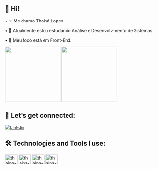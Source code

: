 ## 🖖 Hi! 

• ✨ Me chamo Thainá Lopes

• 📖 Atualmente estou estudando Análise e Desenvolvimento de Sistemas.

• 🌱 Meu foco está em Front-End.

<div>
 <img height="180em" src="https://github-readme-stats.vercel.app/api?username=thaina-lopes&show_icons=true&theme=tokyonight"/>
 <img height="180em" src="https://github-readme-stats.vercel.app/api/top-langs/?username=thaina-lopes&layout=compact&theme=tokyonight"/>
</div>

## 🔗 Let's get connected:

[![Linkdin](https://img.shields.io/badge/LinkedIn-0077B5?style=for-the-badge&logo=linkedin&logoColor=white)](https://www.linkedin.com/in/thaina-lops/)

## 🛠️ Technologies and Tools I use:

<div>
  <img align="center" alt="thaina-html" height="30" width="40" src="https://cdn.jsdelivr.net/gh/devicons/devicon/icons/html5/html5-plain-wordmark.svg"/>
  <img align="center" alt="thaina-css" height="30" width="40" src="https://cdn.jsdelivr.net/gh/devicons/devicon/icons/css3/css3-plain-wordmark.svg"/>
  <img align="center" alt="thaina-js" height="30" width="40" src="https://cdn.jsdelivr.net/gh/devicons/devicon/icons/javascript/javascript-plain.svg"/>
  <img align="center" alt="thaina-js" height="30" width="40" src="https://cdn.jsdelivr.net/gh/devicons/devicon/icons/react/react-original-wordmark.svg"/>
</div>
        
